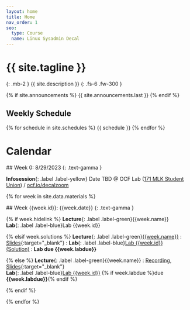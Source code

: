 ```yaml
---
layout: home
title: Home
nav_order: 1
seo:
  type: Course
  name: Linux Sysadmin Decal
---
```


# {{ site.tagline }}
{: .mb-2 }
{{ site.description }}
{: .fs-6 .fw-300 }

{% if site.announcements %}
{{ site.announcements.last }}
{% endif %}

## Weekly Schedule
{% for schedule in site.schedules %}
{{ schedule }}
{% endfor %}

# Calendar

<div class="module" markdown="1">
## Week 0: 8/29/2023
{: .text-gamma }

**Infosession**{: .label .label-yellow} Date TBD @ OCF Lab ([171 MLK Student Union](https://www.ocf.berkeley.edu/docs/services/lab/)) / [ocf.io/decalzoom](https://ocf.io/decalzoom)
</div>



{% for week in site.data.materials %}
<div class="module" markdown="1">
## Week {{week.id}}: {{week.date}}
{: .text-gamma }

{% if week.hidelink %}
**Lecture**{: .label .label-green}{{week.name}} <br />
**Lab**{: .label .label-blue}Lab {{week.id}}

{% elsif week.solutions %}
**Lecture**{: .label .label-green}[{{week.name}}]({{week.video}}) 
    : [Slides]({{week.slides}}){:target="_blank"}
: **Lab**{: .label .label-blue}[Lab {{week.id}}](labs/b{{week.id}}) &nbsp; &nbsp; [(Solution)]({{week.solutions}})
    : **Lab due {{week.labdue}}**

{% else %}
**Lecture**{: .label .label-green}{{week.name}} : [Recording]({{week.video}}), [Slides]({{week.slides}}){:target="_blank"} <br />
**Lab**{: .label .label-blue}[Lab {{week.id}}](labs/{{week.id}}) {% if week.labdue %}due **{{week.labdue}}**{% endif %}


{% endif %}
</div>
{% endfor %}
